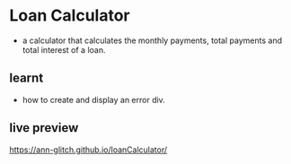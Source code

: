 # Loan Calculator

- a calculator that calculates the monthly payments, total payments and total interest of a loan.

## learnt

- how to create and display an error div.

## live preview

https://ann-glitch.github.io/loanCalculator/
